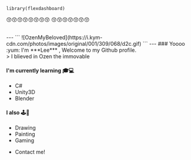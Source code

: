 ```{r setup, include=FALSE}
library(flexdashboard)
```
  :kissing_closed_eyes::kissing_closed_eyes::kissing_closed_eyes::kissing_closed_eyes::kissing_closed_eyes::kissing_closed_eyes::kissing_closed_eyes::kissing_closed_eyes:
  :kissing_closed_eyes::kissing_closed_eyes::kissing_closed_eyes::kissing_closed_eyes::kissing_closed_eyes::kissing_closed_eyes::kissing_closed_eyes:
  
  <br>
 ---
 ```
  ![OzenMyBeloved](https://i.kym-cdn.com/photos/images/original/001/309/068/d2c.gif)
 ```
 ---
  ### Yoooo :yum: I'm ***Lee*** , Welcome to my Github profile.<br>
  > I blieved in Ozen the immovable
  
  #### I'm currently learning :mortar_board::computer:
  * C#
  * Unity3D
  * Blender

  #### I also :joystick::closed_book:
  * Drawing
  * Painting
  * Gaming
 
 - Contact me!
    
<!--
**CharliezXx/CharliezXx** is a ✨ _special_ ✨ repository because its `README.md` (this file) appears on your GitHub profile.

Here are some ideas to get you started:

- 🔭 I’m currently working on ...
- 🌱 I’m currently learning ...
- 👯 I’m looking to collaborate on ...
- 🤔 I’m looking for help with ...
- 💬 Ask me about ...
- 📫 How to reach me: ...
- 😄 Pronouns: ...
- ⚡ Fun fact: ...
-->
